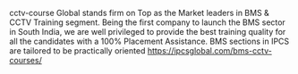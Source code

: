 cctv-course
 Global stands firm on Top as the Market leaders in BMS &amp; CCTV Training segment. Being the first company to launch the BMS sector in South India, we are well privileged to provide the best training quality for all the candidates with a 100% Placement Assistance. BMS sections in IPCS are tailored to be practically oriented 
https://ipcsglobal.com/bms-cctv-courses/
